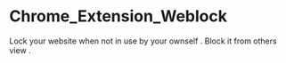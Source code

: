 # Chrome_Extension_Weblock
Lock your website when not in use by your ownself . Block it from others view .
